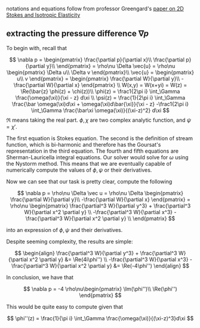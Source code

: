 notations and equations follow from professor Greengard's [paper on 2D Stokes and Isotropic Elasticity](https://www.sciencedirect.com/science/article/pii/S0021999196901023?via%3Dihub)

## extracting the pressure difference $\nabla p$

To begin with, recall that

$$
\nabla p 
    = \begin{pmatrix}
        \frac{\partial p}{\partial x}\\
        \frac{\partial p}{\partial y}\\
        \end{pmatrix} 
    = \rho\nu \Delta \vec{u} 
    = \rho\nu \begin{pmatrix}
        \Delta u\\
        \Delta v
        \end{pmatrix}\\
\vec{u}
    = \begin{pmatrix}
        u\\ v
    \end{pmatrix}
    = \begin{pmatrix}
        \frac{\partial W}{\partial y}\\
        -\frac{\partial W}{\partial x}
    \end{pmatrix} 
    \\ 
W(x,y) 
    = W(x+yi) 
    = W(z)
    = \Re(\bar{z} \phi(z) + \chi(z))\\
\phi(z) = \frac1{2\pi i} \int_\Gamma \frac{\omega(\xi)}{\xi - z} d\xi \\
\psi(z) = \frac{1}{2\pi i} \int_\Gamma \frac{\bar \omega(\xi)d\xi + \omega(\xi)d\bar{\xi}}{\xi - z}   -\frac1{2\pi i} \int_\Gamma \frac{\bar\xi \omega(\xi)}{(\xi-z)^2} d\xi
$$ $\Re$ means taking the real part. $\phi, \chi$ are two complex analytic function, and $\psi = \chi'$. 

The first equation is Stokes equation. The second is the definition of stream function, which is bi-harmonic and therefore has the Goursat's representation in the third equation. The fourth and fifth equations are Sherman-Lauricella integral equations. Our solver would solve for $\omega$ using the Nystorm method. This means that we are eventually capable of numerically compute the values of $\phi,\psi$ or their derivatives. 


Now we can see that our task is pretty clear, compute the following

$$
\nabla p 
    = \rho\nu \Delta \vec u 
    = \rho\nu \Delta \begin{pmatrix}
        \frac{\partial W}{\partial y}\\
        -\frac{\partial W}{\partial x}
        \end{pmatrix}
    = \rho\nu \begin{pmatrix}
        \frac{\partial^3 W}{\partial y^3} + \frac{\partial^3 W}{\partial x^2 \partial y} \\
        -\frac{\partial^3 W}{\partial x^3} - \frac{\partial^3 W}{\partial x^2 \partial y} \\
        \end{pmatrix}
$$

into an expression of $\phi,\psi$ and their derivatives. 


Despite seeming complexity, the results are simple:  

$$
\begin{align}
\frac{\partial^3 W}{\partial y^3} + \frac{\partial^3 W}{\partial x^2 \partial y} 
    &= \Re(4i\phi'') \\
-\frac{\partial^3 W}{\partial x^3} - \frac{\partial^3 W}{\partial x^2 \partial y}
    &= \Re(-4\phi'')
\end{align}
$$

In conclusion, we have that 

$$
\nabla p = -4 \rho\nu\begin{pmatrix}
    \Im(\phi'')\\
    \Re(\phi'')
\end{pmatrix}
$$

This would be quite easy to compute given that 

$$
\phi''(z) = \frac{1}{\pi i} \int_\Gamma \frac{\omega(\xi)}{(\xi-z)^3}d\xi
$$
